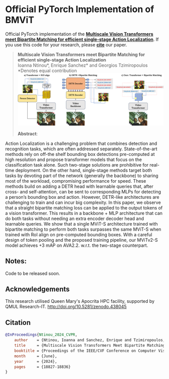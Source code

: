 # Official PyTorch Implementation of BMViT

Official PyTorch implementation of the **[Multiscale Vision Transformers meet Bipartite Matching for efficient single-stage Action Localization](https://arxiv.org/pdf/2312.17686)**. If you use this code for your research, please [**cite**](#citation) our paper.


> **Multiscale Vision Transformers meet Bipartite Matching for efficient single-stage Action Localization**<br>
> Ioanna Ntinou*, Enrique Sanchez* and Georgios Tzimiropoulos<br>
> *Denotes equal contribution 
> <br>
> ![summary](figures/graphabs_comparison.png)
>
> **Abstract**: 

<p alighn="center">
Action Localization is a challenging problem that combines detection and recognition tasks, which are often addressed separately. State-of-the-art methods rely on off-the shelf bounding box detections pre-computed at high resolution and propose transformer models that focus on the classification task alone. Such two-stage solutions are prohibitive for real-time deployment. On the other hand, single-stage methods target both tasks by devoting part of the network (generally the backbone) to sharing most of the workload, compromising performance for speed. These methods build on adding a DETR head with learnable queries that, after cross- and self-attention, can be sent to corresponding MLPs for detecting a person’s bounding box and action. However, DETR-like architectures are challenging to train and can incur big complexity. In this paper, we observe that a straight bipartite matching loss can be applied to the output tokens of a vision transformer. This results in a backbone + MLP architecture that can do both tasks without needing an extra encoder decoder head and learnable queries. We show that a single MViT-S architecture trained with bipartite matching to perform both tasks surpasses the same MViT-S when trained with RoI align on pre-computed bounding boxes. With a careful design of token pooling and the proposed training pipeline, our MViTv2-S model achieves +3 mAP on AVA2.2. w.r.t. the two-stage counterpart.
</p>

## Notes:

Code to be released soon.

## Acknowledgements

This research utilised Queen Mary's Apocrita HPC facility, supported by QMUL Research-IT. http://doi.org/10.5281/zenodo.438045

## Citation
```bibtex
@InProceedings{Ntinou_2024_CVPR,
    author    = {Ntinou, Ioanna and Sanchez, Enrique and Tzimiropoulos, Georgios},
    title     = {Multiscale Vision Transformers Meet Bipartite Matching for Efficient Single-stage Action Localization},
    booktitle = {Proceedings of the IEEE/CVF Conference on Computer Vision and Pattern Recognition (CVPR)},
    month     = {June},
    year      = {2024},
    pages     = {18827-18836}
}
```
